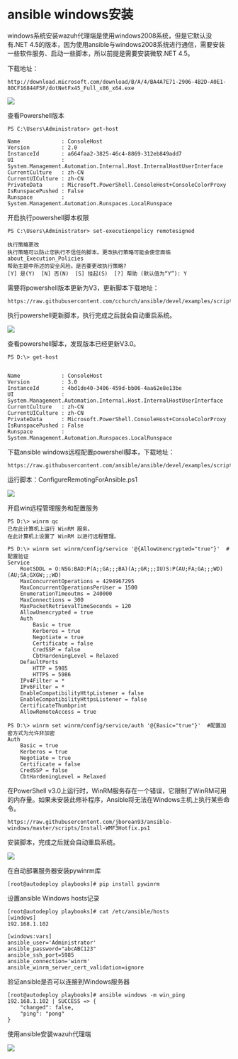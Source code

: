 # ansible windows安装

windows系统安装wazuh代理端是使用windows2008系统，但是它默认没有.NET 4.5的版本，因为使用ansible与windows2008系统进行通信，需要安装一些软件服务、启动一些脚本，所以前提是需要安装微软.NET 4.5。

下载地址：

```
http://download.microsoft.com/download/B/A/4/BA4A7E71-2906-4B2D-A0E1-80CF16844F5F/dotNetFx45_Full_x86_x64.exe
```

![](<../../../.gitbook/assets/image (34).png>)

查看Powershell版本

```
PS C:\Users\Administrator> get-host

Name             : ConsoleHost
Version          : 2.0
InstanceId       : a664faa2-3825-46c4-8869-312eb849add7
UI               : System.Management.Automation.Internal.Host.InternalHostUserInterface
CurrentCulture   : zh-CN
CurrentUICulture : zh-CN
PrivateData      : Microsoft.PowerShell.ConsoleHost+ConsoleColorProxy
IsRunspacePushed : False
Runspace         : System.Management.Automation.Runspaces.LocalRunspace
```

开启执行powershell脚本权限

```
PS C:\Users\Administrator> set-executionpolicy remotesigned

执行策略更改
执行策略可以防止您执行不信任的脚本。更改执行策略可能会使您面临 about_Execution_Policies
帮助主题中所述的安全风险。是否要更改执行策略?
[Y] 是(Y)  [N] 否(N)  [S] 挂起(S)  [?] 帮助 (默认值为“Y”): Y
```

需要将powershell版本更新为V3，更新脚本下载地址：

```
https://raw.githubusercontent.com/cchurch/ansible/devel/examples/scripts/upgrade_to_ps3.ps1
```

执行powershell更新脚本，执行完成之后就会自动重启系统。

![](<../../../.gitbook/assets/image (38) (2).png>)

查看powershell脚本，发现版本已经更新V3.0。

```
PS D:\> get-host


Name             : ConsoleHost
Version          : 3.0
InstanceId       : 4bd1de40-3406-459d-bb06-4aa62e8e13be
UI               : System.Management.Automation.Internal.Host.InternalHostUserInterface
CurrentCulture   : zh-CN
CurrentUICulture : zh-CN
PrivateData      : Microsoft.PowerShell.ConsoleHost+ConsoleColorProxy
IsRunspacePushed : False
Runspace         : System.Management.Automation.Runspaces.LocalRunspace
```

下载ansible windows远程配置powershell脚本，下载地址：

```
https://raw.githubusercontent.com/ansible/ansible/devel/examples/scripts/ConfigureRemotingForAnsible.ps1
```

运行脚本：ConfigureRemotingForAnsible.ps1

![](<../../../.gitbook/assets/image (36).png>)

开启win远程管理服务和配置服务

```
PS D:\> winrm qc
已在此计算机上运行 WinRM 服务。
在此计算机上设置了 WinRM 以进行远程管理。

PS D:\> winrm set winrm/config/service '@{AllowUnencrypted="true"}'  #配置验证
Service
    RootSDDL = O:NSG:BAD:P(A;;GA;;;BA)(A;;GR;;;IU)S:P(AU;FA;GA;;;WD)(AU;SA;GXGW;;;WD)
    MaxConcurrentOperations = 4294967295
    MaxConcurrentOperationsPerUser = 1500
    EnumerationTimeoutms = 240000
    MaxConnections = 300
    MaxPacketRetrievalTimeSeconds = 120
    AllowUnencrypted = true
    Auth
        Basic = true
        Kerberos = true
        Negotiate = true
        Certificate = false
        CredSSP = false
        CbtHardeningLevel = Relaxed
    DefaultPorts
        HTTP = 5985
        HTTPS = 5986
    IPv4Filter = *
    IPv6Filter = *
    EnableCompatibilityHttpListener = false
    EnableCompatibilityHttpsListener = false
    CertificateThumbprint
    AllowRemoteAccess = true

PS D:\> winrm set winrm/config/service/auth '@{Basic="true"}'  #配置加密方式为允许非加密
Auth
    Basic = true
    Kerberos = true
    Negotiate = true
    Certificate = false
    CredSSP = false
    CbtHardeningLevel = Relaxed
```

在PowerShell v3.0上运行时，WinRM服务存在一个错误，它限制了WinRM可用的内存量。如果未安装此修补程序，Ansible将无法在Windows主机上执行某些命令。

```
https://raw.githubusercontent.com/jborean93/ansible-windows/master/scripts/Install-WMF3Hotfix.ps1
```

安装脚本，完成之后就会自动重启系统。

![](<../../../.gitbook/assets/image (37).png>)

在自动部署服务器安装pywinrm库

```
[root@autodeploy playbooks]# pip install pywinrm
```

设置ansible Windows hosts记录

```
[root@autodeploy playbooks]# cat /etc/ansible/hosts 
[windows]
192.168.1.102

[windows:vars]
ansible_user='Administrator'
ansible_password="abcABC123"
ansible_ssh_port=5985
ansible_connection='winrm'
ansible_winrm_server_cert_validation=ignore

```

验证ansible是否可以连接到Windows服务器

```
[root@autodeploy playbooks]# ansible windows -m win_ping
192.168.1.102 | SUCCESS => {
    "changed": false, 
    "ping": "pong"
}
```

使用ansible安装wazuh代理端

![](<../../../.gitbook/assets/image (38).png>)

